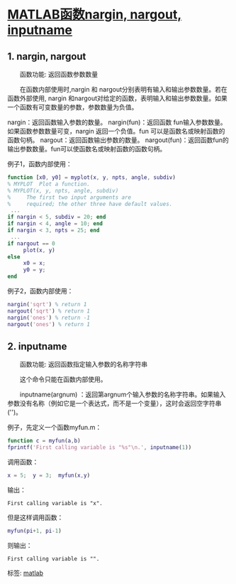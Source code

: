 # [MATLAB函数nargin, nargout, inputname](https://www.cnblogs.com/emituofo/archive/2011/11/15/2249499.html)

## **1. nargin, nargout**

　　函数功能: 返回函数参数数量

　　在函数内部使用时,nargin 和 nargout分别表明有输入和输出参数数量。若在函数外部使用, nargin 和nargout对给定的函数，表明输入和输出参数数量。如果一个函数有可变数量的参数，参数数量为负值。 

nargin：返回函数输入参数的数量。 
nargin(fun)：返回函数 fun输入参数数量。如果函数参数数量可变，nargin 返回一个负值。fun 可以是函数名或映射函数的函数句柄。 
nargout：返回函数输出参数的数量。 
nargout(fun)：返回函数fun的输出参数数量。fun可以使函数名或映射函数的函数句柄。

例子1，函数内部使用：



``` matlab
function [x0, y0] = myplot(x, y, npts, angle, subdiv)
% MYPLOT  Plot a function.
% MYPLOT(x, y, npts, angle, subdiv)
%     The first two input arguments are
%     required; the other three have default values.
 ...
if nargin < 5, subdiv = 20; end
if nargin < 4, angle = 10; end
if nargin < 3, npts = 25; end
 ...
if nargout == 0
     plot(x, y)
else
     x0 = x;
     y0 = y;
end
```



例子2，函数内部使用：

``` matlab
nargin('sqrt') % return 1
nargout('sqrt') % return 1
nargin('ones') % return -1
nargout('ones') % return 1
```


## **2. inputname**

　　函数功能: 返回函数指定输入参数的名称字符串

　　这个命令只能在函数内部使用。 

　　inputname(argnum) ：返回第argnum个输入参数的名称字符串。如果输入参数没有名称（例如它是一个表达式，而不是一个变量），这时会返回空字符串('')。

例子，先定义一个函数myfun.m：

``` matlab
function c = myfun(a,b)
fprintf('First calling variable is "%s"\n.', inputname(1))
```

调用函数：

``` matlab
x = 5;  y = 3;  myfun(x,y)
```

输出：

```
First calling variable is "x".
```

但是这样调用函数：

``` matlab
myfun(pi+1, pi-1)
```

则输出：

```
First calling variable is "". 
```



标签: [matlab](https://www.cnblogs.com/emituofo/tag/matlab/)